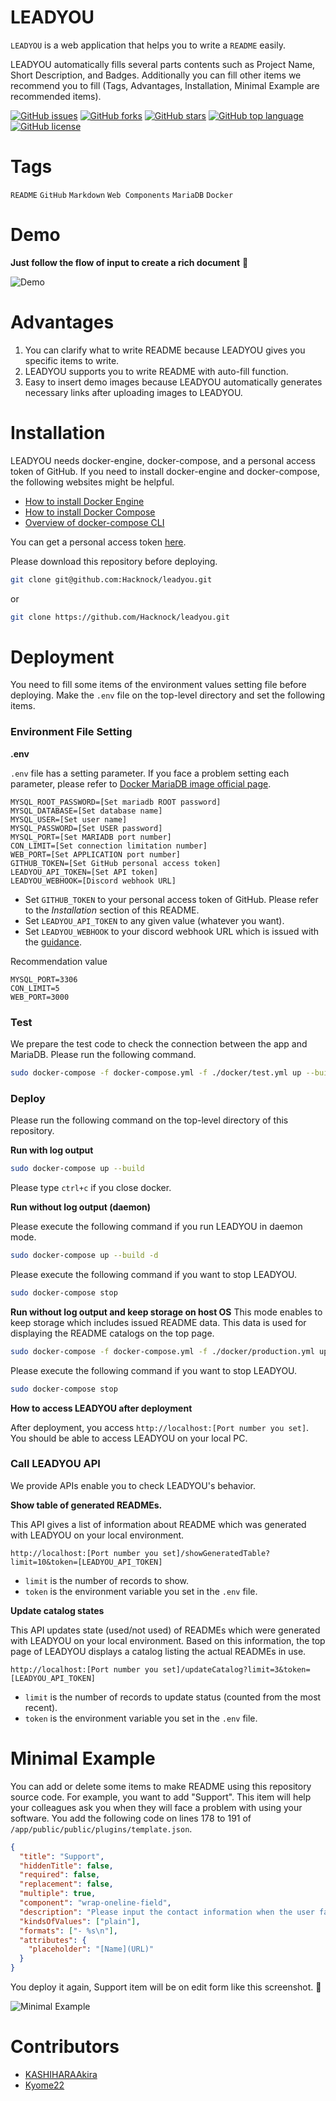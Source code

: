 # LEADYOU

<!-- # Short Description -->

`LEADYOU` is a web application that helps you to write a `README` easily.

LEADYOU automatically fills several parts contents such as Project Name, Short Description, and Badges.
Additionally you can fill other items we recommend you to fill (Tags, Advantages, Installation, Minimal Example are recommended items).

<!-- # Badges -->

[![GitHub issues](https://img.shields.io/github/issues/Hacknock/leadyou)](https://github.com/Hacknock/leadyou/issues)
[![GitHub forks](https://img.shields.io/github/forks/Hacknock/leadyou)](https://github.com/Hacknock/leadyou/network/members)
[![GitHub stars](https://img.shields.io/github/stars/Hacknock/leadyou)](https://github.com/Hacknock/leadyou/stargazers)
[![GitHub top language](https://img.shields.io/github/languages/top/Hacknock/leadyou)](https://github.com/Hacknock/leadyou/)
[![GitHub license](https://img.shields.io/github/license/Hacknock/leadyou)](https://github.com/Hacknock/leadyou/)

# Tags

`README` `GitHub` `Markdown` `Web Components` `MariaDB` `Docker`

# Demo

**Just follow the flow of input to create a rich document** 🎉

![Demo](resources/file-0.png)

# Advantages

1. You can clarify what to write README because LEADYOU gives you specific items to write.
2. LEADYOU supports you to write README with auto-fill function.
3. Easy to insert demo images because LEADYOU automatically generates necessary links after uploading images to LEADYOU.

# Installation

LEADYOU needs docker-engine, docker-compose, and a personal access token of GitHub.
If you need to install docker-engine and docker-compose, the following websites might be helpful.

- [How to install Docker Engine](https://docs.docker.com/engine/install/ubuntu/)
- [How to install Docker Compose](https://docs.docker.com/compose/install/)
- [Overview of docker-compose CLI](https://docs.docker.com/compose/reference/)

You can get a personal access token [here](https://docs.github.com/en/authentication/keeping-your-account-and-data-secure/creating-a-personal-access-token).

Please download this repository before deploying.

```sh
git clone git@github.com:Hacknock/leadyou.git
```

or

```sh
git clone https://github.com/Hacknock/leadyou.git
```

# Deployment

You need to fill some items of the environment values setting file before deploying.
Make the `.env` file on the top-level directory and set the following items.

### Environment File Setting

**.env**

`.env` file has a setting parameter. If you face a problem setting each parameter, please refer to [Docker MariaDB image official page](https://hub.docker.com/_/mariadb).

```
MYSQL_ROOT_PASSWORD=[Set mariadb ROOT password]
MYSQL_DATABASE=[Set database name]
MYSQL_USER=[Set user name]
MYSQL_PASSWORD=[Set USER password]
MYSQL_PORT=[Set MARIADB port number]
CON_LIMIT=[Set connection limitation number]
WEB_PORT=[Set APPLICATION port number]
GITHUB_TOKEN=[Set GitHub personal access token]
LEADYOU_API_TOKEN=[Set API token]
LEADYOU_WEBHOOK=[Discord webhook URL]
```

- Set `GITHUB_TOKEN` to your personal access token of GitHub. Please refer to the _Installation_ section of this README.
- Set `LEADYOU_API_TOKEN` to any given value (whatever you want).
- Set `LEADYOU_WEBHOOK` to your discord webhook URL which is issued with the [guidance](https://support.discord.com/hc/en-us/articles/228383668-Intro-to-Webhooks).

Recommendation value

```
MYSQL_PORT=3306
CON_LIMIT=5
WEB_PORT=3000
```

### Test

We prepare the test code to check the connection between the app and MariaDB. Please run the following command.

```sh
sudo docker-compose -f docker-compose.yml -f ./docker/test.yml up --build --abort-on-container-exit
```

### Deploy

Please run the following command on the top-level directory of this repository.

**Run with log output**

```sh
sudo docker-compose up --build
```

Please type `ctrl+c` if you close docker.

**Run without log output (daemon)**

Please execute the following command if you run LEADYOU in daemon mode.

```sh
sudo docker-compose up --build -d
```

Please execute the following command if you want to stop LEADYOU.

```sh
sudo docker-compose stop
```

**Run without log output and keep storage on host OS**
This mode enables to keep storage which includes issued README data. This data is used for displaying the README catalogs on the top page.

```sh
sudo docker-compose -f docker-compose.yml -f ./docker/production.yml up --build -d
```

Please execute the following command if you want to stop LEADYOU.

```sh
sudo docker-compose stop
```

**How to access LEADYOU after deployment**

After deployment, you access `http://localhost:[Port number you set]`.
You should be able to access LEADYOU on your local PC.

### Call LEADYOU API

We provide APIs enable you to check LEADYOU's behavior.

**Show table of generated READMEs.**

This API gives a list of information about README which was generated with LEADYOU on your local environment.

```
http://localhost:[Port number you set]/showGeneratedTable?limit=10&token=[LEADYOU_API_TOKEN]
```

- `limit` is the number of records to show.
- `token` is the environment variable you set in the `.env` file.

**Update catalog states**

This API updates state (used/not used) of READMEs which were generated with LEADYOU on your local environment.
Based on this information, the top page of LEADYOU displays a catalog listing the actual READMEs in use.

```
http://localhost:[Port number you set]/updateCatalog?limit=3&token=[LEADYOU_API_TOKEN]
```

- `limit` is the number of records to update status (counted from the most recent).
- `token` is the environment variable you set in the `.env` file.

# Minimal Example

You can add or delete some items to make README using this repository source code.
For example, you want to add "Support".
This item will help your colleagues ask you when they will face a problem with using your software.
You add the following code on lines 178 to 191 of `/app/public/public/plugins/template.json`.

```json
{
  "title": "Support",
  "hiddenTitle": false,
  "required": false,
  "replacement": false,
  "multiple": true,
  "component": "wrap-oneline-field",
  "description": "Please input the contact information when the user faces some problem on using your software.",
  "kindsOfValues": ["plain"],
  "formats": ["- %s\n"],
  "attributes": {
    "placeholder": "[Name](URL)"
  }
}
```

You deploy it again, Support item will be on edit form like this screenshot. 🍻

![Minimal Example](resources/file-1.png)

# Contributors

- [KASHIHARAAkira](https://github.com/KASHIHARAAkira)
- [Kyome22](https://github.com/Kyome22)

<!-- CREATED_BY_LEADYOU_README_GENERATOR -->
